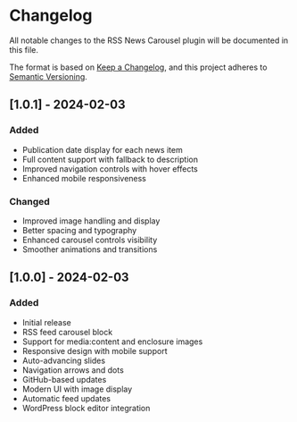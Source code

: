 # Changelog

All notable changes to the RSS News Carousel plugin will be documented in this file.

The format is based on [Keep a Changelog](https://keepachangelog.com/en/1.0.0/),
and this project adheres to [Semantic Versioning](https://semver.org/spec/v2.0.0.html).

## [1.0.1] - 2024-02-03

### Added
- Publication date display for each news item
- Full content support with fallback to description
- Improved navigation controls with hover effects
- Enhanced mobile responsiveness

### Changed
- Improved image handling and display
- Better spacing and typography
- Enhanced carousel controls visibility
- Smoother animations and transitions

## [1.0.0] - 2024-02-03

### Added
- Initial release
- RSS feed carousel block
- Support for media:content and enclosure images
- Responsive design with mobile support
- Auto-advancing slides
- Navigation arrows and dots
- GitHub-based updates
- Modern UI with image display
- Automatic feed updates
- WordPress block editor integration 